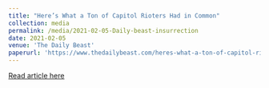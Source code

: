 ```yaml
---
title: "Here’s What a Ton of Capitol Rioters Had in Common"
collection: media
permalink: /media/2021-02-05-Daily-beast-insurrection
date: 2021-02-05
venue: 'The Daily Beast'
paperurl: 'https://www.thedailybeast.com/heres-what-a-ton-of-capitol-rioters-had-in-common'
---
```


<a href='https://www.thedailybeast.com/heres-what-a-ton-of-capitol-rioters-had-in-common'>Read article here</a>
